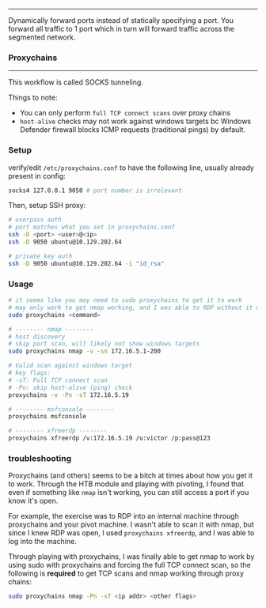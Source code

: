 -- -
Dynamically forward ports instead of statically specifying a port. You forward all traffic to 1 port which in turn will forward traffic across the segmented network. 
### Proxychains
-- -
This workflow is called SOCKS tunneling. 

Things to note:
- You can only perform `full TCP connect scans` over proxy chains
- `host-alive` checks may not work against windows targets bc Windows Defender firewall blocks ICMP requests (traditional pings) by default. 
### Setup
verify/edit `/etc/proxychains.conf` to have the following line, usually already present in config:
```bash
socks4 127.0.0.1 9050 # port number is irrelevant
```
Then, setup SSH proxy:
```bash
# userpass auth
# port matches what you set in proxychains.conf
ssh -D <port> <user>@<ip>
ssh -D 9050 ubuntu@10.129.202.64

# private key auth
ssh -D 9050 ubuntu@10.129.202.64 -i "id_rsa"
```
### Usage
```bash
# it seems like you may need to sudo proxychains to get it to work
# may only work to get nmap working, and I was able to RDP without it on the internal machine, so idk. 
sudo proxychains <command> 

# -------- nmap --------
# host discovery
# skip port scan, will likely not show windows targets
sudo proxychains nmap -v -sn 172.16.5.1-200

# Valid scan against windows target
# key flags:
# -sT: Full TCP connect scan
# -Pn: skip host-alive (ping) check
proxychains -v -Pn -sT 172.16.5.19

# -------- msfconsole --------
proxychains msfconsole

# -------- xfreerdp --------
proxychains xfreerdp /v:172.16.5.19 /u:victor /p:pass@123
```
### troubleshooting
Proxychains (and others) seems to be a bitch at times about how you get it to work. Through the HTB module and playing with pivoting, I found that even if something like `nmap` isn't working, you can still access a port if you know it's open.

For example, the exercise was to RDP into an internal machine through proxychains and your pivot machine. I wasn't able to scan it with nmap, but since I knew RDP was open, I used `proxychains xfreerdp`, and I was able to log into the machine.

Through playing with proxychains, I was finally able to get nmap to work by using sudo with proxychains and forcing the full TCP connect scan, so the following is **required** to get TCP scans and nmap working through proxy chains:
```bash
sudo proxychains nmap -Pn -sT <ip addr> <other flags> 
```